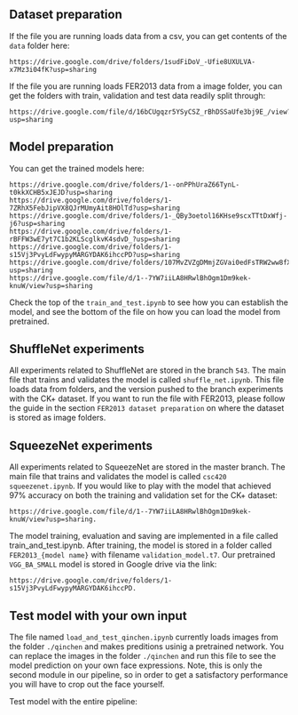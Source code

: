 
## Dataset preparation
If the file you are running loads data from a csv, you can get contents of the ```data``` folder here: 
``````
https://drive.google.com/drive/folders/1sudFiDoV_-Ufie8UXULVA-x7Mz3i04fK?usp=sharing
``````
If the file you are running loads FER2013 data from a image folder, you can get the folders with train, validation and test data readily split through:
``````
https://drive.google.com/file/d/16bCUgqzr5YSyCSZ_rBhDSSaUfe3bj9E_/view?usp=sharing
``````

## Model preparation
You can get the trained models here: 
``````
https://drive.google.com/drive/folders/1--onPPhUraZ66TynL-t0kkXCHB5xJEJD?usp=sharing
https://drive.google.com/drive/folders/1-7ZRhX5FebJipVX8QJrMUmyAit8HOlTd?usp=sharing
https://drive.google.com/drive/folders/1-_QBy3oetol16KHse9scxTTtDxWfj-j6?usp=sharing
https://drive.google.com/drive/folders/1-rBFFW3wE7yt7C1b2KLScglkvK4sdvD_?usp=sharing
https://drive.google.com/drive/folders/1-s15Vj3PvyLdFwypyMARGYDAK6ihccPD?usp=sharing
https://drive.google.com/drive/folders/107MvZVZgDMmjZGVai0edFsTRW2ww8fX6?usp=sharing
https://drive.google.com/file/d/1--7YW7iiLA8HRwlBhOgm1Dm9kek-knuW/view?usp=sharing
``````

Check the top of the ```train_and_test.ipynb``` to see how you can establish the model, and see the bottom of the file on how you can load the model from pretrained. 


## ShuffleNet experiments
All experiments related to ShuffleNet are stored in the branch ```543```. The main file that trains and validates the model is called ```shuffle_net.ipynb```. This file loads data from folders, and the version pushed to the branch experiments with the CK+ dataset. If you want to run the file with FER2013, please follow the guide in the section ```FER2013 dataset preparation``` on where the dataset is stored as image folders.

## SqueezeNet experiments
All experiments related to SqueezeNet are stored in the master branch. The main file that trains and validates the model is called ```csc420 squeezenet.ipynb```. If you would like to play with the model that achieved 97% accuracy on both the training and validation set for the CK+ dataset: 
``````
https://drive.google.com/file/d/1--7YW7iiLA8HRwlBhOgm1Dm9kek-knuW/view?usp=sharing.
``````

The model training, evaluation and saving are implemented in a file called train_and_test.ipynb. After training, the model is stored in a folder called ```FER2013_{model name}``` with filename ```validation_model.t7```. Our pretrained ```VGG_BA_SMALL``` model is stored in Google drive via the link: 
``````
https://drive.google.com/drive/folders/1-s15Vj3PvyLdFwypyMARGYDAK6ihccPD.
``````

## Test model with your own input
The file named ```load_and_test_qinchen.ipynb``` currently loads images from the folder ```./qinchen``` and makes preditions usinig a pretrained network. You can replace the images in the folder ```./qinchen``` and run this file to see the model prediction on your own face expressions. Note, this is only the second module in our pipeline, so in order to get a satisfactory performance you will have to crop out the face yourself.

Test model with the entire pipeline:
